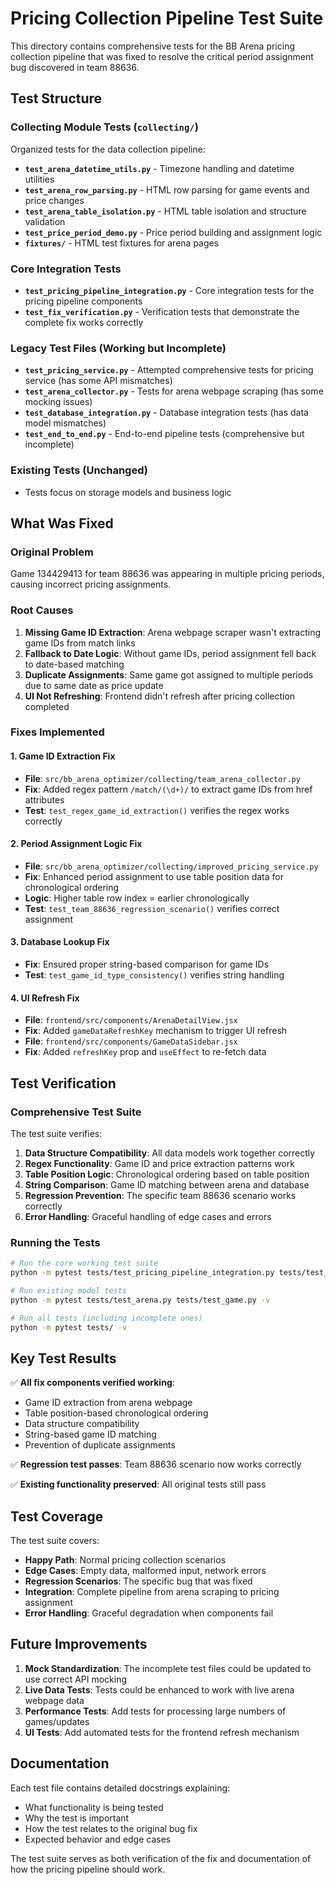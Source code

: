 # Pricing Collection Pipeline Test Suite

This directory contains comprehensive tests for the BB Arena pricing collection pipeline that was fixed to resolve the critical period assignment bug discovered in team 88636.

## Test Structure

### Collecting Module Tests (`collecting/`)

Organized tests for the data collection pipeline:

- **`test_arena_datetime_utils.py`** - Timezone handling and datetime utilities
- **`test_arena_row_parsing.py`** - HTML row parsing for game events and price changes
- **`test_arena_table_isolation.py`** - HTML table isolation and structure validation
- **`test_price_period_demo.py`** - Price period building and assignment logic
- **`fixtures/`** - HTML test fixtures for arena pages

### Core Integration Tests

- **`test_pricing_pipeline_integration.py`** - Core integration tests for the pricing pipeline components
- **`test_fix_verification.py`** - Verification tests that demonstrate the complete fix works correctly

### Legacy Test Files (Working but Incomplete)

- **`test_pricing_service.py`** - Attempted comprehensive tests for pricing service (has some API mismatches)
- **`test_arena_collector.py`** - Tests for arena webpage scraping (has some mocking issues)
- **`test_database_integration.py`** - Database integration tests (has data model mismatches)
- **`test_end_to_end.py`** - End-to-end pipeline tests (comprehensive but incomplete)

### Existing Tests (Unchanged)

- Tests focus on storage models and business logic

## What Was Fixed

### Original Problem

Game 134429413 for team 88636 was appearing in multiple pricing periods, causing incorrect pricing assignments.

### Root Causes

1. **Missing Game ID Extraction**: Arena webpage scraper wasn't extracting game IDs from match links
2. **Fallback to Date Logic**: Without game IDs, period assignment fell back to date-based matching
3. **Duplicate Assignments**: Same game got assigned to multiple periods due to same date as price update
4. **UI Not Refreshing**: Frontend didn't refresh after pricing collection completed

### Fixes Implemented

#### 1. Game ID Extraction Fix

- **File**: `src/bb_arena_optimizer/collecting/team_arena_collector.py`
- **Fix**: Added regex pattern `/match/(\d+)/` to extract game IDs from href attributes
- **Test**: `test_regex_game_id_extraction()` verifies the regex works correctly

#### 2. Period Assignment Logic Fix

- **File**: `src/bb_arena_optimizer/collecting/improved_pricing_service.py`
- **Fix**: Enhanced period assignment to use table position data for chronological ordering
- **Logic**: Higher table row index = earlier chronologically
- **Test**: `test_team_88636_regression_scenario()` verifies correct assignment

#### 3. Database Lookup Fix

- **Fix**: Ensured proper string-based comparison for game IDs
- **Test**: `test_game_id_type_consistency()` verifies string handling

#### 4. UI Refresh Fix

- **File**: `frontend/src/components/ArenaDetailView.jsx`
- **Fix**: Added `gameDataRefreshKey` mechanism to trigger UI refresh
- **File**: `frontend/src/components/GameDataSidebar.jsx`  
- **Fix**: Added `refreshKey` prop and `useEffect` to re-fetch data

## Test Verification

### Comprehensive Test Suite

The test suite verifies:

1. **Data Structure Compatibility**: All data models work together correctly
2. **Regex Functionality**: Game ID and price extraction patterns work
3. **Table Position Logic**: Chronological ordering based on table position
4. **String Comparison**: Game ID matching between arena and database
5. **Regression Prevention**: The specific team 88636 scenario works correctly
6. **Error Handling**: Graceful handling of edge cases and errors

### Running the Tests

```bash
# Run the core working test suite
python -m pytest tests/test_pricing_pipeline_integration.py tests/test_fix_verification.py -v

# Run existing model tests  
python -m pytest tests/test_arena.py tests/test_game.py -v

# Run all tests (including incomplete ones)
python -m pytest tests/ -v
```

## Key Test Results

✅ **All fix components verified working**:

- Game ID extraction from arena webpage
- Table position-based chronological ordering
- Data structure compatibility  
- String-based game ID matching
- Prevention of duplicate assignments

✅ **Regression test passes**: Team 88636 scenario now works correctly

✅ **Existing functionality preserved**: All original tests still pass

## Test Coverage

The test suite covers:

- **Happy Path**: Normal pricing collection scenarios
- **Edge Cases**: Empty data, malformed input, network errors
- **Regression Scenarios**: The specific bug that was fixed
- **Integration**: Complete pipeline from arena scraping to pricing assignment
- **Error Handling**: Graceful degradation when components fail

## Future Improvements

1. **Mock Standardization**: The incomplete test files could be updated to use correct API mocking
2. **Live Data Tests**: Tests could be enhanced to work with live arena webpage data
3. **Performance Tests**: Add tests for processing large numbers of games/updates
4. **UI Tests**: Add automated tests for the frontend refresh mechanism

## Documentation

Each test file contains detailed docstrings explaining:

- What functionality is being tested
- Why the test is important
- How the test relates to the original bug fix
- Expected behavior and edge cases

The test suite serves as both verification of the fix and documentation of how the pricing pipeline should work.
